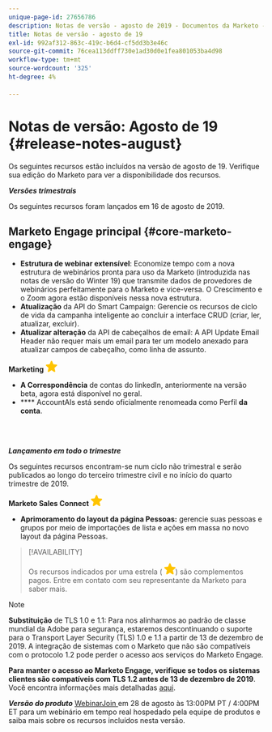 ```yaml
---
unique-page-id: 27656786
description: Notas de versão - agosto de 2019 - Documentos da Marketo - Documentação do produto
title: Notas de versão - agosto de 19
exl-id: 992af312-863c-419c-b6d4-cf5dd3b3e46c
source-git-commit: 76cea113ddff730e1ad30d0e1fea801053ba4d98
workflow-type: tm+mt
source-wordcount: '325'
ht-degree: 4%

---
```


# Notas de versão: Agosto de 19 {#release-notes-august}

Os seguintes recursos estão incluídos na versão de agosto de 19. Verifique sua edição do Marketo para ver a disponibilidade dos recursos.

**_Versões trimestrais_**

Os seguintes recursos foram lançados em 16 de agosto de 2019.

## Marketo Engage principal {#core-marketo-engage}

* **Estrutura de webinar extensível**: Economize tempo com a nova estrutura de webinários pronta para uso da Marketo (introduzida nas notas de versão do Winter 19) que transmite dados de provedores de webinários perfeitamente para o Marketo e vice-versa. O Crescimento e o Zoom agora estão disponíveis nessa nova estrutura.
* **Atualização** da API do Smart Campaign: Gerencie os recursos de ciclo de vida da campanha inteligente ao concluir a interface CRUD (criar, ler, atualizar, excluir).
* **Atualizar alteração** da API de cabeçalhos de email: A API Update Email Header não requer mais um email para ter um modelo anexado para atualizar campos de cabeçalho, como linha de assunto.

**Marketing** ![ baseado em conta (estrela)](assets/yellow-star.png)

* **A Correspondência** de contas do linkedIn, anteriormente na versão beta, agora está disponível no geral.
* **** AccountAIs está sendo oficialmente renomeada como Perfil  **da conta**.

<br> 

**_Lançamento em todo o trimestre_**

Os seguintes recursos encontram-se num ciclo não trimestral e serão publicados ao longo do terceiro trimestre civil e no início do quarto trimestre de 2019.

**Marketo Sales Connect** ![ (estrela)](assets/yellow-star.png)

* **Aprimoramento do layout da página Pessoas:** gerencie suas pessoas e grupos por meio de importações de lista e ações em massa no novo layout da página Pessoas.

>[!AVAILABILITY]
>
>Os recursos indicados por uma estrela ( ![(star)](assets/yellow-star.png)) são complementos pagos. Entre em contato com seu representante da Marketo para saber mais.

>[!NOTE]
>
>**Substituição** de TLS 1.0 e 1.1: Para nos alinharmos ao padrão de classe mundial da Adobe para segurança, estaremos descontinuando o suporte para o Transport Layer Security (TLS) 1.0 e 1.1 a partir de 13 de dezembro de 2019. A integração de sistemas com o Marketo que não são compatíveis com o protocolo 1.2 pode perder o acesso aos serviços do Marketo Engage.
>
>**Para manter o acesso ao Marketo Engage, verifique se todos os sistemas clientes são compatíveis com TLS 1.2 antes de 13 de dezembro de 2019**. Você encontra informações mais detalhadas [aqui](https://nation.marketo.com/docs/DOC-7059-tls-10-11-deprecation-faq).

**_Versão do produto_** [WebinarJoin ](https://engage.marketo.com/August_19_Release_Webinar.html) em 28 de agosto às 13:00PM PT / 4:00PM ET para um webinário em tempo real hospedado pela equipe de produtos e saiba mais sobre os recursos incluídos nesta versão.
